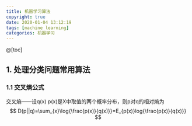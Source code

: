 ```yaml
---
title: 机器学习算法
copyright: true
date: 2020-01-04 13:12:19
tags: [machine learning]
categories: 机器学习
---
```


@[toc]

## 1. 处理分类问题常用算法

### 1.1 交叉熵公式

交叉熵——设q(x) p(x)是X中取值的两个概率分布，则p对q的相对熵为
$$
D(p||q)=\sum_{x}\log{\frac{p(x)}{q(x)}}=E_{p(x)}log{\frac{p(x)}{q(x)}}
$$
